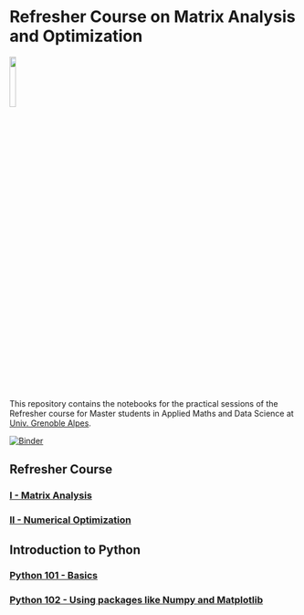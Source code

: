 

#  Refresher Course on Matrix Analysis and Optimization
<img width=15% src="./img/UGA.png"></img>


This repository contains the notebooks for the practical sessions of the Refresher course for Master students in Applied Maths and Data Science at [Univ. Grenoble Alpes](http://www.univ-grenoble-alpes.fr). 


[![Binder](https://mybinder.org/badge.svg)](https://mybinder.org/v2/gh/iutzeler/refresher-course.git/master)


## Refresher Course 

### [I - Matrix Analysis](I_Matrix_Analysis.ipynb)
### [II - Numerical Optimization](II_Numerical_Optimization.ipynb)


## Introduction to Python 

### [Python 101 - Basics](Python101_Basics.ipynb)
### [Python 102 - Using packages like Numpy and Matplotlib](Python102_Numpy_and_co.ipynb)


